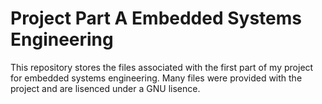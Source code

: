 # Project Part A Embedded Systems Engineering

This repository stores the files associated with the first part of my project for embedded systems engineering. 
Many files were provided with the project and are lisenced under a GNU lisence. 
